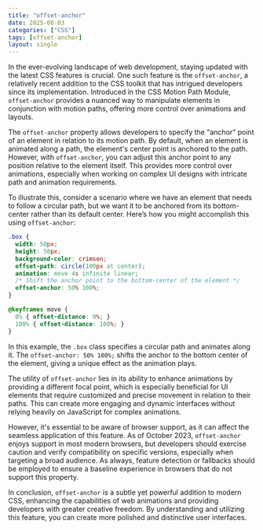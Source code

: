 ```yaml
---
title: "offset-anchor"
date: 2025-08-03
categories: ["CSS"]
tags: [offset-anchor]
layout: single
---
```


In the ever-evolving landscape of web development, staying updated with the latest CSS features is crucial. One such feature is the `offset-anchor`, a relatively recent addition to the CSS toolkit that has intrigued developers since its implementation. Introduced in the CSS Motion Path Module, `offset-anchor` provides a nuanced way to manipulate elements in conjunction with motion paths, offering more control over animations and layouts.

The `offset-anchor` property allows developers to specify the "anchor" point of an element in relation to its motion path. By default, when an element is animated along a path, the element's center point is anchored to the path. However, with `offset-anchor`, you can adjust this anchor point to any position relative to the element itself. This provides more control over animations, especially when working on complex UI designs with intricate path and animation requirements.

To illustrate this, consider a scenario where we have an element that needs to follow a circular path, but we want it to be anchored from its bottom-center rather than its default center. Here’s how you might accomplish this using `offset-anchor`:

```css
.box {
  width: 50px;
  height: 50px;
  background-color: crimson;
  offset-path: circle(100px at center);
  animation: move 4s infinite linear;
  /* Shift the anchor point to the bottom-center of the element */
  offset-anchor: 50% 100%;
}

@keyframes move {
  0% { offset-distance: 0%; }
  100% { offset-distance: 100%; }
}
```

In this example, the `.box` class specifies a circular path and animates along it. The `offset-anchor: 50% 100%;` shifts the anchor to the bottom center of the element, giving a unique effect as the animation plays.

The utility of `offset-anchor` lies in its ability to enhance animations by providing a different focal point, which is especially beneficial for UI elements that require customized and precise movement in relation to their paths. This can create more engaging and dynamic interfaces without relying heavily on JavaScript for complex animations.

However, it's essential to be aware of browser support, as it can affect the seamless application of this feature. As of October 2023, `offset-anchor` enjoys support in most modern browsers, but developers should exercise caution and verify compatibility on specific versions, especially when targeting a broad audience. As always, feature detection or fallbacks should be employed to ensure a baseline experience in browsers that do not support this property.

In conclusion, `offset-anchor` is a subtle yet powerful addition to modern CSS, enhancing the capabilities of web animations and providing developers with greater creative freedom. By understanding and utilizing this feature, you can create more polished and distinctive user interfaces.
